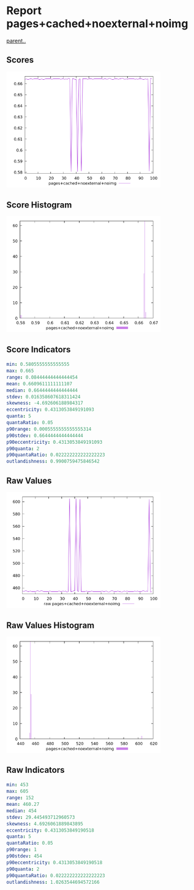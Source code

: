 # Report pages+cached+noexternal+noimg

[parent..](./..)  


## Scores

![score](./score.png)  

## Score Histogram

![hist](./hist.png)  

## Score Indicators

```yaml
min: 0.5805555555555555
max: 0.665
range: 0.08444444444444454
mean: 0.6609611111111107
median: 0.6644444444444444
stdev: 0.016358607618311424
skewness: -4.692606188984317
eccentricity: 0.4313053849191093
quanta: 5
quantaRatio: 0.05
p90range: 0.0005555555555555314
p90stdev: 0.6644444444444444
p90eccentricity: 0.4313053849191093
p90quanta: 2
p90quantaRatio: 0.022222222222222223
outlandishness: 0.9900759475846542

```

## Raw Values

![raw](./raw.png)  

## Raw Values Histogram

![raw hist](./raw_hist.png)  

## Raw Indicators

```yaml
min: 453
max: 605
range: 152
mean: 460.27
median: 454
stdev: 29.445493712960573
skewness: 4.6926061889843895
eccentricity: 0.4313053849190518
quanta: 5
quantaRatio: 0.05
p90range: 1
p90stdev: 454
p90eccentricity: 0.4313053849190518
p90quanta: 2
p90quantaRatio: 0.022222222222222223
outlandishness: 1.0263544694572166

```

<style>
  img {
    max-width: 80%;
  }
</style>
      
